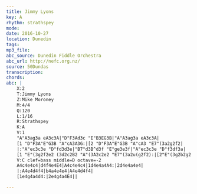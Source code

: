 ```yaml
---
title: Jimmy Lyons
key: A
rhythm: strathspey
mode:
date: 2016-10-27
location: Dunedin
tags:
mp3_file:
abc_source: Dunedin Fiddle Orchestra
abc_url: http://nefc.org.nz/
source: 50Dundas
transcription:
chords: 
abc: |
    X:2
    T:Jimmy Lyons
    Z:Mike Moroney
    M:4/4
    Q:120
    L:1/16
    R:Strathspey
    K:A
    V:1
    "A"A3ag3a eA3c3A|"D"F3Ad3c "E"B3EG3B|"A"A3ag3a eA3c3A|
    [1 "D"F3A"E"G3B "A"cA3A3G:|[2 "D"F3A"E"G3B "A"cA3 "E7"(3a2g2f2|
    |:"A"ec3c3e "D"fd3d3e|"B7"d3B^d3f "E"ge3e3f|"A"ec3c3e "D"f3df3a|
    [1 "E"(3g2f2e2 (3d2c2B2 "A"(3A2c2e2 "E7"(3a2u(g2f2):|[2"E"(3g2b2g2 (3e2f2g2 "A"a3Ac3B||
    V:C clef=bass middle=D octave=-2
    A4c4e4c4|d4f4e4E4|A4c4e4c4|1d4e4a4A4:|2d4e4a4e4|
    |:A4e4d4f4|b4a4e4e4|A4e4d4f4|
    [1e4g4a4d4:|2e4g4a4E4||

---
```



